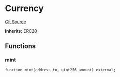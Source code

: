 # Currency
[Git Source](https://github.com/Crossbell-Box/Crossbell-Contracts/blob/d7930db5cd89d52737395aa81b0ec583ccadb80c/contracts/mocks/Currency.sol)

**Inherits:**
ERC20


## Functions
### mint


```solidity
function mint(address to, uint256 amount) external;
```

